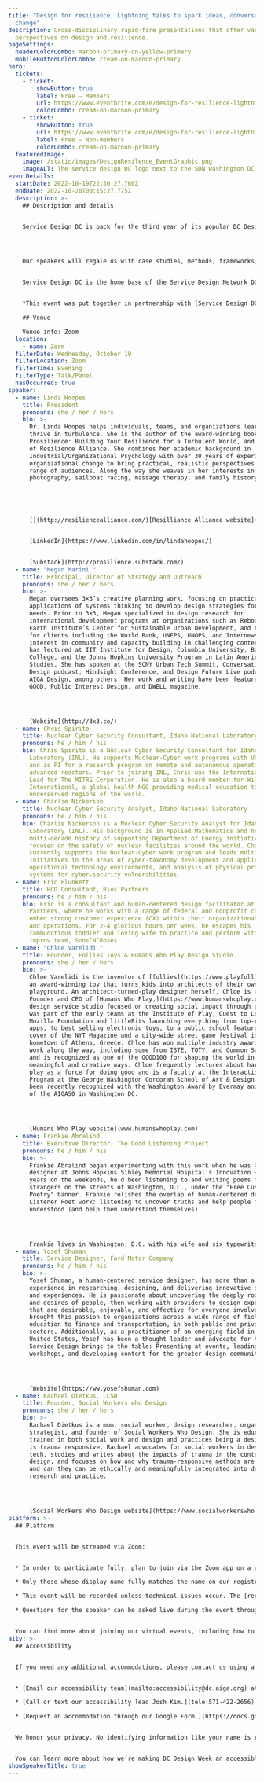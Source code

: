 ```yaml
---
title: "Design for resilience: Lightning talks to spark ideas, conversation, and
  change"
description: Cross-disciplinary rapid-fire presentations that offer various
  perspectives on design and resilience.
pageSettings:
  headerColorCombo: maroon-primary-on-yellow-primary
  mobileButtonColorCombo: cream-on-maroon-primary
hero:
  tickets:
    - ticket:
        showButton: true
        label: Free — Members
        url: https://www.eventbrite.com/e/design-for-resilience-lightning-talks-to-spark-conversation-change-tickets-425451566087?discount=632cfeb56eec5
        colorCombo: cream-on-maroon-primary
    - ticket:
        showButton: true
        url: https://www.eventbrite.com/e/design-for-resilience-lightning-talks-to-spark-conversation-change-tickets-425451566087
        label: Free — Non-members
        colorCombo: cream-on-maroon-primary
  featuredImage:
    image: /static/images/DesignResilence_EventGraphic.png
    imageALT: The service design DC logo next to the SDN washington DC chapter logo
eventDetails:
  startDate: 2022-10-19T22:30:27.760Z
  endDate: 2022-10-20T00:15:27.775Z
  description: >-
    ## Description and details


    Service Design DC is back for the third year of its popular DC Design Week lightning talks! Join us for a series of cross-disciplinary, rapid-fire presentations that will showcase unique perspectives on the notion of resilience — and how design inherently fosters quicker, more successful recovery from adversity for individuals and communities. 




    Our speakers will regale us with case studies, methods, frameworks, and philosophies that we’re sure will inspire new ideas and ways of thinking about your own work. As always, there will be ample time for Q&A and discussion.


    Service Design DC is the home base of the Service Design Network DC chapter, with more than 1,500 designers and design leaders dedicated to advancing the practice of service design and empowering each other  through learning, connection, and inspiration. Join us at [meetup.com/ServiceDesignDC](http://meetup.com/ServiceDesignDC).


    *This event was put together in partnership with [Service Design DC](https://www.meetup.com/ServiceDesignDC/).*

    ## Venue

    Venue info: Zoom
  location:
    - name: Zoom
  filterDate: Wednesday, October 19
  filterLocation: Zoom
  filterTime: Evening
  filterType: Talk/Panel
  hasOccurred: true
speaker:
  - name: Linda Hoopes
    title: President
    pronouns: she / her / hers
    bio: >-
      Dr. Linda Hoopes helps individuals, teams, and organizations learn to
      thrive in turbulence. She is the author of the award-winning book
      Prosilience: Building Your Resilience for a Turbulent World, and founder
      of Resilience Alliance. She combines her academic background in
      Industrial/Organizational Psychology with over 30 years of experience in
      organizational change to bring practical, realistic perspectives to a
      range of audiences. Along the way she weaves in her interests in music,
      photography, sailboat racing, massage therapy, and family history. 


       


      [](http://resiliencealliance.com/)[Resilliance Alliance website](http://resiliencealliance.com/)


      [LinkedIn](https://www.linkedin.com/in/lindahoopes/)


      [Substack](http://prosilience.substack.com/)
  - name: "Megan Marini "
    title: Principal, Director of Strategy and Outreach
    pronouns: she / her / hers
    bio: >-
      Megan oversees 3×3’s creative planning work, focusing on practical
      applications of systems thinking to develop design strategies for urban
      needs. Prior to 3×3, Megan specialized in design research for
      international development programs at organizations such as Reboot, the
      Earth Institute’s Center for Sustainable Urban Development, and ARCHIVE
      for clients including the World Bank, UNEPS, UNOPS, and Internews. With
      interest in community and capacity building in challenging contexts, Megan
      has lectured at IIT Institute for Design, Columbia University, Barnard
      College, and the Johns Hopkins University Program in Latin American
      Studies. She has spoken at the SCNY Urban Tech Summit, Conversations on
      Design podcast, Hindsight Conference, and Design Future Live podcast by
      AIGA Design, among others. Her work and writing have been featured in
      GOOD, Public Interest Design, and DWELL magazine.




      [Website](http://3x3.co/)
  - name: Chris Spirito
    title: Nuclear Cyber Security Consultant, Idaho National Laboratory
    pronouns: he / him / his
    bio: Chris Spirito is a Nuclear Cyber Security Consultant for Idaho National
      Laboratory (INL). He supports Nuclear-Cyber work programs with US partners
      and is PI for a research program on remote and autonomous operations for
      advanced reactors. Prior to joining INL, Chris was the International Cyber
      Lead for The MITRE Corporation. He is also a board member for WiRED
      International, a global health NGO providing medical education to
      underserved regions of the world.
  - name: Charlie Nickerson
    title: Nuclear Cyber Security Analyst, Idaho National Laboratory
    pronouns: he / him / his
    bio: Charlie Nickerson is a Nuclear Cyber Security Analyst for Idaho National
      Laboratory (INL). His background is in Applied Mathematics and he has a
      multi-decade history of supporting Department of Energy initiatives
      focused on the safety of nuclear facilities around the world. Charlie
      currently supports the Nuclear-Cyber work program and leads multiple
      initiatives in the areas of cyber-taxonomy development and application for
      operational technology environments, and analysis of physical protection
      systems for cyber-security vulnerabilities.
  - name: Eric Plunkett
    title: HCD Consultant, Rios Partners
    pronouns: he / him / his
    bio: Eric is a consultant and human-centered design facilitator at Rios
      Partners, where he works with a range of federal and nonprofit clients to
      embed strong customer experience (CX) within their organizational mindsets
      and operations. For 2-4 glorious hours per week, he escapes his
      rambunctious toddler and loving wife to practice and perform with his
      improv team, Sons’N’Roses.
  - name: "Chloe Varelidi "
    title: Founder, Follies Toys & Humans Who Play Design Studio
    pronouns: she / her / hers
    bio: >-
      Chloe Varelidi is the inventor of [follies](https://www.playfollies.com/),
      an award-winning toy that turns kids into architects of their own
      playground. An architect-turned-play designer herself, Chloe is also the
      Founder and CEO of [Humans Who Play,](https://www.humanswhoplay.com/) a
      design service studio focused on creating social impact through play. She
      was part of the early teams at the Institute of Play, Quest to Learn, the
      Mozilla Foundation and littleBits launching everything from top-rated
      apps, to best selling electronic toys, to a public school featured on the
      cover of the NYT Magazine and a city-wide street game festival in her
      hometown of Athens, Greece. Chloe has won multiple industry awards for her
      work along the way, including some from ISTE, TOTY, and Common Sense Media
      and is recognized as one of the GOOD100 for shaping the world in
      meaningful and creative ways. Chloe frequently lectures about harnessing
      play as a force for doing good and is a faculty at the Interaction Design
      Program at the George Washington Corcoran School of Art & Design. She has
      been recently recognized with the Washington Award by Evermay and as one
      of the AIGA50 in Washington DC.




      [Humans Who Play website](www.humanswhoplay.com)
  - name: Frankie Abralind
    title: Executive Director, The Good Listening Project
    pronouns: he / him / his
    bio: >-
      Frankie Abralind began experimenting with this work when he was lead
      designer at Johns Hopkins Sibley Memorial Hospital's Innovation Hub.  For
      years on the weekends, he'd been listening to and writing poems for
      strangers on the streets of Washington, D.C., under the "Free Custom
      Poetry" banner. Frankie relishes the overlap of human-centered design with
      Listener Poet work: listening to uncover truths and help people feel
      understood (and help them understand themselves).




      Frankie lives in Washington, D.C. with his wife and six typewriters.
  - name: Yosef Shuman
    title: Service Designer, Ford Motor Company
    pronouns: he / him / his
    bio: >-
      Yosef Shuman, a human-centered service designer, has more than a decade of
      experience in researching, designing, and delivering innovative services
      and experiences. He is passionate about uncovering the deeply rooted needs
      and desires of people, then working with providers to design experiences
      that are desirable, enjoyable, and effective for everyone involved. He has
      brought this passion to organizations across a wide range of fields, from
      education to finance and transportation, in both public and private
      sectors. Additionally, as a practitioner of an emerging field in the
      United States, Yosef has been a thought leader and advocate for the value
      Service Design brings to the table: Presenting at events, leading
      workshops, and developing content for the greater design community.




      [Website](https://ww.yosefshuman.com)
  - name: Rachael Dietkus, LCSW
    title: Founder, Social Workers who Design
    pronouns: she / her / hers
    bio: >-
      Rachael Dietkus is a mom, social worker, design researcher, organizational
      strategist, and founder of Social Workers Who Design. She is educated and
      trained in both social work and design and practices being a designer who
      is trauma responsive. Rachael advocates for social workers in design and
      tech, studies and writes about the impacts of trauma in the context of
      design, and focuses on how and why trauma-responsive methods are needed
      and can they can be ethically and meaningfully integrated into design
      research and practice.




      [Social Workers Who Design website](https://www.socialworkerswho.design)
platform: >-
  ## Platform


  This event will be streamed via Zoom:


  * In order to participate fully, plan to join via the Zoom app on a computer, tablet, or mobile device with enough bandwidth to support viewing video.

  * Only those whose display name fully matches the name on our registration list will be admitted from the waiting room, to ensure only those who have registered for the event are able to attend — and to create space for intimate conversations.

  * This event will be recorded unless technical issues occur. The [recordings will be shared in the AIGA DC recordings archive](https://dc.aiga.org/introducing-the-aiga-dc-event-recordings-archive/) for AIGA members to rewatch or catch up on at a later date. If you’re not an AIGA Member, you can register for a membership on [the AIGA Membership website.](https://www.aiga.org/membership-community/aiga-membership/)

  * Questions for the speaker can be asked live during the event through the chat during the Q&A portion of the event.


  You can find more about joining our virtual events, including how to connect, directions to troubleshoot, and information about our refund policy in our [FAQ](/faq/).
a11y: >-
  ## Accessibility


  If you need any additional accommodations, please contact us using a method that works best for you:


  * [Email our accessibility team](mailto:accessibility@dc.aiga.org) at accessibility@dc.aiga.org.

  * [Call or text our accessibility lead Josh Kim.](tele:571-422-2656)

  * [Request an accommodation through our Google Form.](https://docs.google.com/forms/d/e/1FAIpQLSe2l-FrPiSaZxPjIAOUadYn3axaz6SyloV42CWg-HF65TTy1w/viewform)


  We honor your privacy. No identifying information like your name is required to request an accommodation, and all details will be deleted once completed.


  You can learn more about how we’re making DC Design Week an accessible experience by visiting our [accessibility statement](/accessibility/).
showSpeakerTitle: true
---
```

